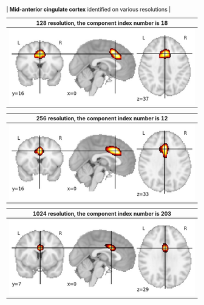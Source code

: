 


| **Mid-anterior cingulate cortex** identified on various resolutions |

| 128 resolution, the component index number is 18|  
|:---:|  
| ![Component 128](../128/final/18.jpg "From component 128: Mid-anterior cingulate cortex") |

| 256 resolution, the component index number is 12|  
|:---:|  
| ![Component 256](../256/final/12.jpg "From component 256: Mid-anterior cingulate cortex") |

| 1024 resolution, the component index number is 203|  
|:---:|  
| ![Component 1024](../1024/final/203.jpg "From component 1024: Mid-anterior cingulate cortex") |